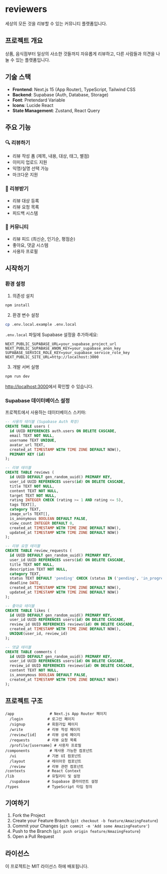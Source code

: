 # reviewers

세상의 모든 것을 리뷰할 수 있는 커뮤니티 플랫폼입니다.

## 프로젝트 개요

상품, 음식점부터 일상의 사소한 것들까지 자유롭게 리뷰하고, 다른 사람들과 의견을 나눌 수 있는 플랫폼입니다.

## 기술 스택

- **Frontend**: Next.js 15 (App Router), TypeScript, Tailwind CSS
- **Backend**: Supabase (Auth, Database, Storage)
- **Font**: Pretendard Variable
- **Icons**: Lucide React
- **State Management**: Zustand, React Query

## 주요 기능

### 🔍 리뷰하기
- 리뷰 작성 폼 (제목, 내용, 대상, 태그, 별점)
- 이미지 업로드 지원
- 익명/실명 선택 가능
- 마크다운 지원

### 📝 리뷰받기
- 리뷰 대상 등록
- 리뷰 요청 목록
- 피드백 시스템

### 🌟 커뮤니티
- 리뷰 피드 (최신순, 인기순, 평점순)
- 좋아요, 댓글 시스템
- 사용자 프로필

## 시작하기

### 환경 설정

1. 의존성 설치
```bash
npm install
```

2. 환경 변수 설정
```bash
cp .env.local.example .env.local
```

`.env.local` 파일에 Supabase 설정을 추가하세요:
```env
NEXT_PUBLIC_SUPABASE_URL=your_supabase_project_url
NEXT_PUBLIC_SUPABASE_ANON_KEY=your_supabase_anon_key
SUPABASE_SERVICE_ROLE_KEY=your_supabase_service_role_key
NEXT_PUBLIC_SITE_URL=http://localhost:3000
```

3. 개발 서버 실행
```bash
npm run dev
```

[http://localhost:3000](http://localhost:3000)에서 확인할 수 있습니다.

### Supabase 데이터베이스 설정

프로젝트에서 사용하는 데이터베이스 스키마:

```sql
-- 사용자 테이블 (Supabase Auth 확장)
CREATE TABLE users (
  id UUID REFERENCES auth.users ON DELETE CASCADE,
  email TEXT NOT NULL,
  username TEXT UNIQUE,
  avatar_url TEXT,
  created_at TIMESTAMP WITH TIME ZONE DEFAULT NOW(),
  PRIMARY KEY (id)
);

-- 리뷰 테이블
CREATE TABLE reviews (
  id UUID DEFAULT gen_random_uuid() PRIMARY KEY,
  user_id UUID REFERENCES users(id) ON DELETE CASCADE,
  title TEXT NOT NULL,
  content TEXT NOT NULL,
  target TEXT NOT NULL,
  rating INTEGER CHECK (rating >= 1 AND rating <= 5),
  tags TEXT[],
  category TEXT,
  image_urls TEXT[],
  is_anonymous BOOLEAN DEFAULT FALSE,
  view_count INTEGER DEFAULT 0,
  created_at TIMESTAMP WITH TIME ZONE DEFAULT NOW(),
  updated_at TIMESTAMP WITH TIME ZONE DEFAULT NOW()
);

-- 리뷰 요청 테이블
CREATE TABLE review_requests (
  id UUID DEFAULT gen_random_uuid() PRIMARY KEY,
  user_id UUID REFERENCES users(id) ON DELETE CASCADE,
  title TEXT NOT NULL,
  description TEXT NOT NULL,
  category TEXT,
  status TEXT DEFAULT 'pending' CHECK (status IN ('pending', 'in_progress', 'completed')),
  deadline DATE,
  created_at TIMESTAMP WITH TIME ZONE DEFAULT NOW(),
  updated_at TIMESTAMP WITH TIME ZONE DEFAULT NOW()
);

-- 좋아요 테이블
CREATE TABLE likes (
  id UUID DEFAULT gen_random_uuid() PRIMARY KEY,
  user_id UUID REFERENCES users(id) ON DELETE CASCADE,
  review_id UUID REFERENCES reviews(id) ON DELETE CASCADE,
  created_at TIMESTAMP WITH TIME ZONE DEFAULT NOW(),
  UNIQUE(user_id, review_id)
);

-- 댓글 테이블
CREATE TABLE comments (
  id UUID DEFAULT gen_random_uuid() PRIMARY KEY,
  user_id UUID REFERENCES users(id) ON DELETE CASCADE,
  review_id UUID REFERENCES reviews(id) ON DELETE CASCADE,
  content TEXT NOT NULL,
  is_anonymous BOOLEAN DEFAULT FALSE,
  created_at TIMESTAMP WITH TIME ZONE DEFAULT NOW()
);
```

## 프로젝트 구조

```
/app                # Next.js App Router 페이지
  /login           # 로그인 페이지
  /signup          # 회원가입 페이지
  /write           # 리뷰 작성 페이지
  /review/[id]     # 리뷰 상세 페이지
  /requests        # 리뷰 요청 목록
  /profile/[username] # 사용자 프로필
/components         # 재사용 가능한 컴포넌트
  /ui              # 기본 UI 컴포넌트
  /layout          # 레이아웃 컴포넌트
  /review          # 리뷰 관련 컴포넌트
/contexts          # React Context
/lib               # 유틸리티 및 설정
  /supabase        # Supabase 클라이언트 설정
/types             # TypeScript 타입 정의
```

## 기여하기

1. Fork the Project
2. Create your Feature Branch (`git checkout -b feature/AmazingFeature`)
3. Commit your Changes (`git commit -m 'Add some AmazingFeature'`)
4. Push to the Branch (`git push origin feature/AmazingFeature`)
5. Open a Pull Request

## 라이선스

이 프로젝트는 MIT 라이선스 하에 배포됩니다.
